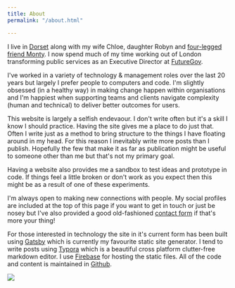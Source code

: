```yaml
---
title: About
permalink: "/about.html"

---
```

I live in [Dorset](https://www.visit-dorset.com/) along with my wife Chloe, daughter Robyn and [four-legged friend Monty](https://www.instagram.com/m0nty_d0g/). I now spend much of my time working out of London transforming public services as an Executive Director at [FutureGov](https://wearefuturegov.com/).

I've worked in a variety of technology & management roles over the last 20 years but largely I prefer people to computers and code. I'm slightly obsessed (in a healthy way) in making change happen within organisations and I'm happiest when supporting teams and clients navigate complexity (human and technical) to deliver better outcomes for users.

This website is largely a selfish endevaour. I don't write often but it's a skill I know I should practice. Having the site gives me a place to do just that. Often I write just as a method to bring structure to the things I have floating around in my head. For this reason I inevitably write more posts than I publish. Hopefully the few that make it as far as publication might be useful to someone other than me but that's not my primary goal.

Having a website also provides me a sandbox to test ideas and prototype in code. If things feel a little broken or don't work as you expect then this might be as a result of one of these experiments.

I'm always open to making new connections with people. My social profiles are included at the top of this page if you want to get in touch or just be nosey but I've also provided a good old-fashioned [contact form](https://hellostuxyzmaster.gatsbyjs.io/contact) if that's more your thing!

For those interested in technology the site in it's current form has been built using [Gatsby](https://www.gatsbyjs.org/) which is currently my favourite static site generator. I tend to write posts using [Typora](https://www.typora.io/) which is a beautiful cross platform clutter-free markdown editor. I use [Firebase](https://firebase.google.com/) for hosting the static files. All of the code and content is maintained in [Github](https://github.com/d1sc0/hello-stu).  
  
![](/images/hellostu.jpg)